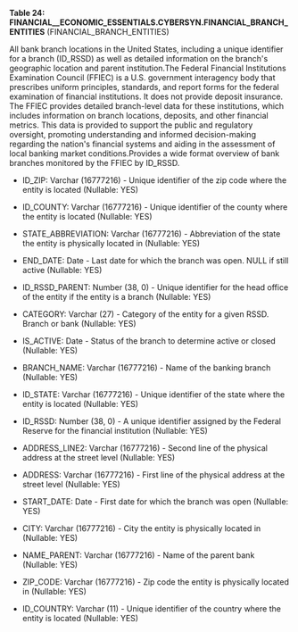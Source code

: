 **Table 24: FINANCIAL__ECONOMIC_ESSENTIALS.CYBERSYN.FINANCIAL_BRANCH_ENTITIES** (FINANCIAL_BRANCH_ENTITIES)

All bank branch locations in the United States, including a unique identifier for a branch (ID_RSSD) as well as detailed information on the branch's geographic location and parent institution.The Federal Financial Institutions Examination Council (FFIEC) is a U.S. government interagency body that prescribes uniform principles, standards, and report forms for the federal examination of financial institutions. It does not provide deposit insurance. The FFIEC provides detailed branch-level data for these institutions, which includes information on branch locations, deposits, and other financial metrics. This data is provided to support the public and regulatory oversight, promoting understanding and informed decision-making regarding the nation's financial systems and aiding in the assessment of local banking market conditions.Provides a wide format overview of bank branches monitored by the FFIEC by ID_RSSD.

- ID_ZIP: Varchar (16777216) - Unique identifier of the zip code where the entity is located (Nullable: YES)

- ID_COUNTY: Varchar (16777216) - Unique identifier of the county where the entity is located (Nullable: YES)

- STATE_ABBREVIATION: Varchar (16777216) - Abbreviation of the state the entity is physically located in (Nullable: YES)

- END_DATE: Date - Last date for which the branch was open. NULL if still active (Nullable: YES)

- ID_RSSD_PARENT: Number (38, 0) - Unique identifier for the head office of the entity if the entity is a branch (Nullable: YES)

- CATEGORY: Varchar (27) - Category of the entity for a given RSSD. Branch or bank (Nullable: YES)

- IS_ACTIVE: Date - Status of the branch to determine active or closed (Nullable: YES)

- BRANCH_NAME: Varchar (16777216) - Name of the banking branch (Nullable: YES)

- ID_STATE: Varchar (16777216) - Unique identifier of the state where the entity is located (Nullable: YES)

- ID_RSSD: Number (38, 0) - A unique identifier assigned by the Federal Reserve for the financial institution (Nullable: YES)

- ADDRESS_LINE2: Varchar (16777216) - Second line of the physical address at the street level (Nullable: YES)

- ADDRESS: Varchar (16777216) - First line of the physical address at the street level (Nullable: YES)

- START_DATE: Date - First date for which the branch was open (Nullable: YES)

- CITY: Varchar (16777216) - City the entity is physically located in (Nullable: YES)

- NAME_PARENT: Varchar (16777216) - Name of the parent bank (Nullable: YES)

- ZIP_CODE: Varchar (16777216) - Zip code the entity is physically located in (Nullable: YES)

- ID_COUNTRY: Varchar (11) - Unique identifier of the country where the entity is located (Nullable: YES)

